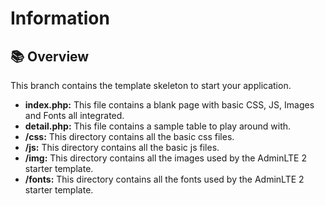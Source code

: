 # Information

## 📚 Overview

This branch contains the template skeleton to start your application.

- **index.php:** This file contains a blank page with basic CSS, JS, Images and Fonts all integrated.
- **detail.php:** This file contains a sample table to play around with.
- **/css:** This directory contains all the basic css files.
- **/js:** This directory contains all the basic js files.
- **/img:** This directory contains all the images used by the AdminLTE 2 starter template.
- **/fonts:** This directory contains all the fonts used by the AdminLTE 2 starter template.